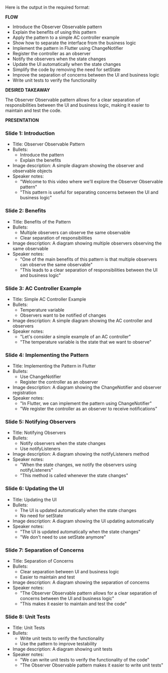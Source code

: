 Here is the output in the required format:

**FLOW**

* Introduce the Observer Observable pattern
* Explain the benefits of using this pattern
* Apply the pattern to a simple AC controller example
* Show how to separate the interface from the business logic
* Implement the pattern in Flutter using ChangeNotifier
* Register the controller as an observer
* Notify the observers when the state changes
* Update the UI automatically when the state changes
* Simplify the code by removing the need for setState
* Improve the separation of concerns between the UI and business logic
* Write unit tests to verify the functionality

**DESIRED TAKEAWAY**

The Observer Observable pattern allows for a clear separation of responsibilities between the UI and business logic, making it easier to maintain and test the code.

**PRESENTATION**

### Slide 1: Introduction
* Title: Observer Observable Pattern
* Bullets:
	+ Introduce the pattern
	+ Explain the benefits
* Image description: A simple diagram showing the observer and observable objects
* Speaker notes:
	+ "Welcome to this video where we'll explore the Observer Observable pattern"
	+ "This pattern is useful for separating concerns between the UI and business logic"

### Slide 2: Benefits
* Title: Benefits of the Pattern
* Bullets:
	+ Multiple observers can observe the same observable
	+ Clear separation of responsibilities
* Image description: A diagram showing multiple observers observing the same observable
* Speaker notes:
	+ "One of the main benefits of this pattern is that multiple observers can observe the same observable"
	+ "This leads to a clear separation of responsibilities between the UI and business logic"

### Slide 3: AC Controller Example
* Title: Simple AC Controller Example
* Bullets:
	+ Temperature variable
	+ Observers want to be notified of changes
* Image description: A simple diagram showing the AC controller and observers
* Speaker notes:
	+ "Let's consider a simple example of an AC controller"
	+ "The temperature variable is the state that we want to observe"

### Slide 4: Implementing the Pattern
* Title: Implementing the Pattern in Flutter
* Bullets:
	+ Use ChangeNotifier
	+ Register the controller as an observer
* Image description: A diagram showing the ChangeNotifier and observer registration
* Speaker notes:
	+ "In Flutter, we can implement the pattern using ChangeNotifier"
	+ "We register the controller as an observer to receive notifications"

### Slide 5: Notifying Observers
* Title: Notifying Observers
* Bullets:
	+ Notify observers when the state changes
	+ Use notifyListeners
* Image description: A diagram showing the notifyListeners method
* Speaker notes:
	+ "When the state changes, we notify the observers using notifyListeners"
	+ "This method is called whenever the state changes"

### Slide 6: Updating the UI
* Title: Updating the UI
* Bullets:
	+ The UI is updated automatically when the state changes
	+ No need for setState
* Image description: A diagram showing the UI updating automatically
* Speaker notes:
	+ "The UI is updated automatically when the state changes"
	+ "We don't need to use setState anymore"

### Slide 7: Separation of Concerns
* Title: Separation of Concerns
* Bullets:
	+ Clear separation between UI and business logic
	+ Easier to maintain and test
* Image description: A diagram showing the separation of concerns
* Speaker notes:
	+ "The Observer Observable pattern allows for a clear separation of concerns between the UI and business logic"
	+ "This makes it easier to maintain and test the code"

### Slide 8: Unit Tests
* Title: Unit Tests
* Bullets:
	+ Write unit tests to verify the functionality
	+ Use the pattern to improve testability
* Image description: A diagram showing unit tests
* Speaker notes:
	+ "We can write unit tests to verify the functionality of the code"
	+ "The Observer Observable pattern makes it easier to write unit tests"
